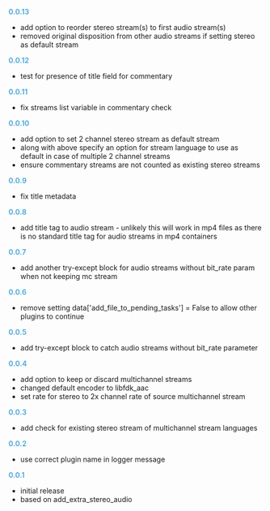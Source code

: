 
**<span style="color:#56adda">0.0.13</span>**
- add option to reorder stereo stream(s) to first audio stream(s)
- removed original disposition from other audio streams if setting stereo as default stream

**<span style="color:#56adda">0.0.12</span>**
- test for presence of title field for commentary

**<span style="color:#56adda">0.0.11</span>**
- fix streams list variable in commentary check

**<span style="color:#56adda">0.0.10</span>**
- add option to set 2 channel stereo stream as default stream
- along with above specify an option for stream language to use as default in case of multiple 2 channel streams
- ensure commentary streams are not counted as existing stereo streams

**<span style="color:#56adda">0.0.9</span>**
- fix title metadata

**<span style="color:#56adda">0.0.8</span>**
- add title tag to audio stream - unlikely this will work in mp4 files as there is no standard title tag for audio streams in mp4 containers

**<span style="color:#56adda">0.0.7</span>**
- add another try-except block for audio streams without bit_rate param when not keeping mc stream

**<span style="color:#56adda">0.0.6</span>**
- remove setting data['add_file_to_pending_tasks'] = False to allow other plugins to continue

**<span style="color:#56adda">0.0.5</span>**
- add try-except block to catch audio streams without bit_rate parameter

**<span style="color:#56adda">0.0.4</span>**
- add option to keep or discard multichannel streams
- changed default encoder to libfdk_aac
- set rate for stereo to 2x channel rate of source multichannel stream

**<span style="color:#56adda">0.0.3</span>**
- add check for existing stereo stream of multichannel stream languages

**<span style="color:#56adda">0.0.2</span>**
- use correct plugin name in logger message

**<span style="color:#56adda">0.0.1</span>**
- initial release
- based on add_extra_stereo_audio
